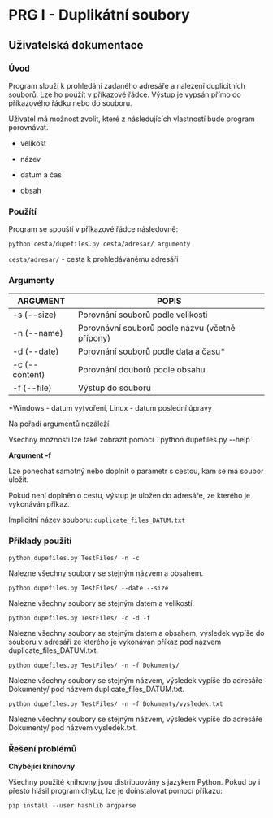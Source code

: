 # PRG I - Duplikátní soubory

## Uživatelská dokumentace

### Úvod

Program slouží k prohledání zadaného adresáře a nalezení duplicitních souborů. Lze ho použít v příkazové řádce. Výstup je vypsán přímo do příkazového řádku nebo do souboru.

Uživatel má možnost zvolit, které z následujících vlastností bude program porovnávat. 

- velikost

- název

- datum a čas

- obsah



### Použítí

Program se spouští v příkazové řádce následovně:

`python cesta/dupefiles.py cesta/adresar/ argumenty`

`cesta/adresar/` - cesta k prohledávanému adresáři

### Argumenty

| ARGUMENT       | POPIS                                           |
| -------------- | ----------------------------------------------- |
| -s (--size)    | Porovnání souborů podle velikosti               |
| -n (--name)    | Porovnávní souborů podle názvu (včetně přípony) |
| -d (--date)    | Porovnání souborů podle data a času\*           |
| -c (--content) | Porovnání douborů podle obsahu                  |
| -f (--file)    | Výstup do souboru                               |

\*Windows - datum vytvoření, Linux - datum poslední úpravy

Na pořadí argumentů nezáleží.

Všechny možnosti lze také zobrazit pomocí ``python dupefiles.py --help`.

**Argument -f**

Lze ponechat samotný nebo doplnit o parametr s cestou, kam se má soubor uložit.

Pokud není doplněn o cestu, výstup je uložen do adresáře, ze kterého je vykonáván příkaz.

Implicitní název souboru: `duplicate_files_DATUM.txt`

### Příklady použití

`python dupefiles.py TestFiles/ -n -c`

Nalezne všechny soubory se stejným názvem a obsahem.

`python dupefiles.py TestFiles/ --date --size`

Nalezne všechny soubory se stejným datem a velikostí.

`python dupefiles.py TestFiles/ -c -d -f`

Nalezne všechny soubory se stejným datem a obsahem, výsledek vypíše do souboru v adresáři ze kterého je vykonáván příkaz pod názvem duplicate_files_DATUM.txt.

`python dupefiles.py TestFiles/ -n -f Dokumenty/`

Nalezne všechny soubory se stejným názvem, výsledek vypíše do adresáře Dokumenty/ pod názvem duplicate_files_DATUM.txt.

`python dupefiles.py TestFiles/ -n -f Dokumenty/vysledek.txt`

Nalezne všechny soubory se stejným názvem, výsledek vypíše do adresáře Dokumenty/ pod názvem vysledek.txt.

### Řešení problémů

**Chybějící knihovny**

Všechny použité knihovny jsou distribuovány s jazykem Python. Pokud by i přesto hlásil program chybu, lze je doinstalovat pomocí příkazu:

`pip install --user hashlib argparse`


